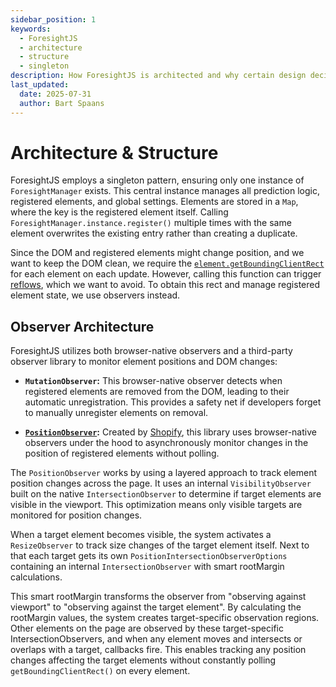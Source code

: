 ```yaml
---
sidebar_position: 1
keywords:
  - ForesightJS
  - architecture
  - structure
  - singleton
description: How ForesightJS is architected and why certain design decisions were made
last_updated:
  date: 2025-07-31
  author: Bart Spaans
---
```


# Architecture & Structure

ForesightJS employs a singleton pattern, ensuring only one instance of `ForesightManager` exists. This central instance manages all prediction logic, registered elements, and global settings. Elements are stored in a `Map`, where the key is the registered element itself. Calling `ForesightManager.instance.register()` multiple times with the same element overwrites the existing entry rather than creating a duplicate.

Since the DOM and registered elements might change position, and we want to keep the DOM clean, we require the [`element.getBoundingClientRect`](https://developer.mozilla.org/en-US/docs/Web/API/Element/getBoundingClientRect) for each element on each update. However, calling this function can trigger [reflows](https://developer.mozilla.org/en-US/docs/Glossary/Reflow), which we want to avoid. To obtain this rect and manage registered element state, we use observers instead.

## Observer Architecture

ForesightJS utilizes both browser-native observers and a third-party observer library to monitor element positions and DOM changes:

- **`MutationObserver`:** This browser-native observer detects when registered elements are removed from the DOM, leading to their automatic unregistration. This provides a safety net if developers forget to manually unregister elements on removal.

- **[`PositionObserver`](https://github.com/Shopify/position-observer/):** Created by [Shopify](https://github.com/Shopify), this library uses browser-native observers under the hood to asynchronously monitor changes in the position of registered elements without polling.

The `PositionObserver` works by using a layered approach to track element position changes across the page. It uses an internal `VisibilityObserver` built on the native `IntersectionObserver` to determine if target elements are visible in the viewport. This optimization means only visible targets are monitored for position changes.

When a target element becomes visible, the system activates a `ResizeObserver` to track size changes of the target element itself. Next to that each target gets its own `PositionIntersectionObserverOptions` containing an internal `IntersectionObserver` with smart rootMargin calculations.

This smart rootMargin transforms the observer from "observing against viewport" to "observing against the target element". By calculating the rootMargin values, the system creates target-specific observation regions. Other elements on the page are observed by these target-specific IntersectionObservers, and when any element moves and intersects or overlaps with a target, callbacks fire. This enables tracking any position changes affecting the target elements without constantly polling `getBoundingClientRect()` on every element.